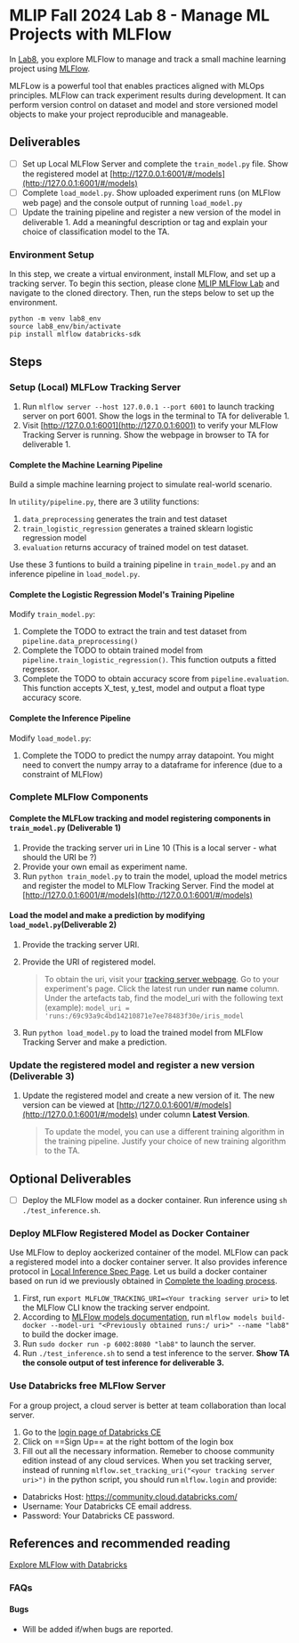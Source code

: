 # MLIP Fall 2024 Lab 8 - Manage ML Projects with MLFlow

In [Lab8](https://github.com/Rajeevveera24/MLIP_MLFlow), you explore MLFlow to manage and track a small machine learning project using [MLFlow](https://mlflow.org/docs/latest/index.html).

MLFLow is a powerful tool that enables practices aligned with MLOps principles. MLFlow can track experiment results during development. It can perform version control on dataset and model and store versioned model objects to make your project reproducible and manageable.</br>

## Deliverables

- [ ] Set up Local MLFlow Server and complete the `train_model.py` file. Show the registered model at [http://127.0.0.1:6001/#/models](http://127.0.0.1:6001/#/models)
- [ ] Complete `load_model.py`. Show uploaded experiment runs (on MLFlow web page) and the console output of running `load_model.py`
- [ ] Update the training pipeline and register a new version of the model in deliverable 1. Add a meaningful description or tag and explain your choice of classification model to the TA.

### Environment Setup

In this step, we create a virtual environment, install MLFlow, and set up a tracking server. To begin this section, please clone [MLIP MLFlow Lab](https://github.com/Rajeevveera24/MLIP_MLFlow) and navigate to the cloned directory. Then, run the steps below to set up the environment.

```
python -m venv lab8_env
source lab8_env/bin/activate
pip install mlflow databricks-sdk
```

## Steps

### Setup (Local) MLFLow Tracking Server

1. Run `mlflow server --host 127.0.0.1 --port 6001` to launch tracking server on port 6001. Show the logs in the terminal to TA for deliverable 1.
2. Visit [http://127.0.0.1:6001](http://127.0.0.1:6001) to verify your MLFlow Tracking Server is running. Show the webpage in browser to TA for deliverable 1.

#### Complete the Machine Learning Pipeline

Build a simple machine learning project to simulate real-world scenario.

In `utility/pipeline.py`, there are 3 utility functions:

1. `data_preprocessing` generates the train and test dataset
2. `train_logistic_regression` generates a trained sklearn logistic regression model
3. `evaluation` returns accuracy of trained model on test dataset.

Use these 3 funtions to build a training pipeline in `train_model.py` and an inference pipeline in `load_model.py`.

#### Complete the Logistic Regression Model's Training Pipeline

Modify `train_model.py`:

1. Complete the TODO to extract the train and test dataset from `pipeline.data_preprocessing()`
2. Complete the TODO to obtain trained model from `pipeline.train_logistic_regression()`. This function outputs a fitted regressor.
3. Complete the TODO to obtain accuracy score from `pipeline.evaluation`. This function accepts X_test, y_test, model and output a float type accuracy score.

#### Complete the Inference Pipeline

Modify `load_model.py`:

1. Complete the TODO to predict the numpy array datapoint. You might need to convert the numpy array to a dataframe for inference (due to a constraint of MLFlow)

### Complete MLFlow Components

#### Complete the MLFLow tracking and model registering components in `train_model.py` (Deliverable 1)

1. Provide the tracking server uri in Line 10 (This is a local server - what should the URI be ?)
2. Provide your own email as experiment name.
3. Run `python train_model.py` to train the model, upload the model metrics and register the model to MLFlow Tracking Server. Find the model at [http://127.0.0.1:6001/#/models](http://127.0.0.1:6001/#/models)

#### Load the model and make a prediction by modifying `load_model.py`(Deliverable 2)

1. Provide the tracking server URI.
2. Provide the URI of registered model.

   > To obtain the uri, visit your [tracking server webpage](http://127.0.0.1:6001). Go to your experiment's page. Click the latest run under **run name** column. Under the artefacts tab, find the model_uri with the following text (example): `model_uri = 'runs:/69c93a9c4bd14210871e7ee78483f30e/iris_model`

3. Run `python load_model.py` to load the trained model from MLFlow Tracking Server and make a prediction.

### Update the registered model and register a new version (Deliverable 3)

1. Update the registered model and create a new version of it. The new version can be viewed at [http://127.0.0.1:6001/#/models](http://127.0.0.1:6001/#/models) under column **Latest Version**.
   > To update the model, you can use a different training algorithm in the training pipeline.
   > Justify your choice of new training algorithm to the TA.

## Optional Deliverables

- [ ] Deploy the MLFlow model as a docker container. Run inference using `sh ./test_inference.sh`.

### Deploy MLFlow Registered Model as Docker Container

Use MLFlow to deploy aockerized container of the model. MLFlow can pack a registered model into a docker container server. It also provides inference protocol in [Local Inference Spec Page](https://mlflow.org/docs/latest/deployment/deploy-model-locally.html#local-inference-server-spec). Let us build a docker container based on run id we previously obtained in [Complete the loading process](#Complete-the-loading-process).

1. First, run `export MLFLOW_TRACKING_URI=<Your tracking server uri>` to let the MLFlow CLI know the tracking server endpoint.
2. According to [MLFlow models documentation](https://mlflow.org/docs/latest/cli.html?highlight=docker#mlflow-models-build-docker), run `mlflow models build-docker --model-uri "<Previously obtained runs:/ uri>" --name "lab8"` to build the docker image.
3. Run `sudo docker run -p 6002:8080 "lab8"` to launch the server.
4. Run `./test_inference.sh` to send a test inference to the server. **Show TA the console output of test inference for deliverable 3.**

### Use Databricks free MLFlow Server

For a group project, a cloud server is better at team collaboration than local server.

1. Go to the [login page of Databricks CE](https://community.cloud.databricks.com/login.html)
2. Click on ==Sign Up== at the right bottom of the login box
3. Fill out all the necessary information. Remeber to choose community edition instead of any cloud services.
   When you set tracking server, instead of running `mlflow.set_tracking_uri("<your tracking server uri>")` in the python script, you should run `mlflow.login` and provide:

- Databricks Host: https://community.cloud.databricks.com/
- Username: Your Databricks CE email address.
- Password: Your Databricks CE password.

## References and recommended reading

[Explore MLFlow with Databricks](https://mlflow.org/blog/databricks-ce)

### FAQs

#### Bugs

- Will be added if/when bugs are reported.
